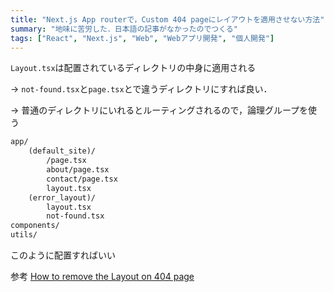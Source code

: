 ```yaml
---
title: "Next.js App routerで，Custom 404 pageにレイアウトを適用させない方法"
summary: "地味に苦労した．日本語の記事がなかったのでつくる"
tags: ["React", "Next.js", "Web", "Webアプリ開発", "個人開発"]
---
```


`Layout.tsx`は配置されているディレクトリの中身に適用される

→ `not-found.tsx`と`page.tsx`とで違うディレクトリにすれば良い．

→ 普通のディレクトリにいれるとルーティングされるので，論理グループを使う

```txt
app/
    (default_site)/
        /page.tsx
        about/page.tsx
        contact/page.tsx
        layout.tsx
    (error_layout)/
        layout.tsx
        not-found.tsx
components/
utils/
```

このように配置すればいい

参考
[How to remove the Layout on 404 page](https://github.com/vercel/next.js/discussions/37311)
